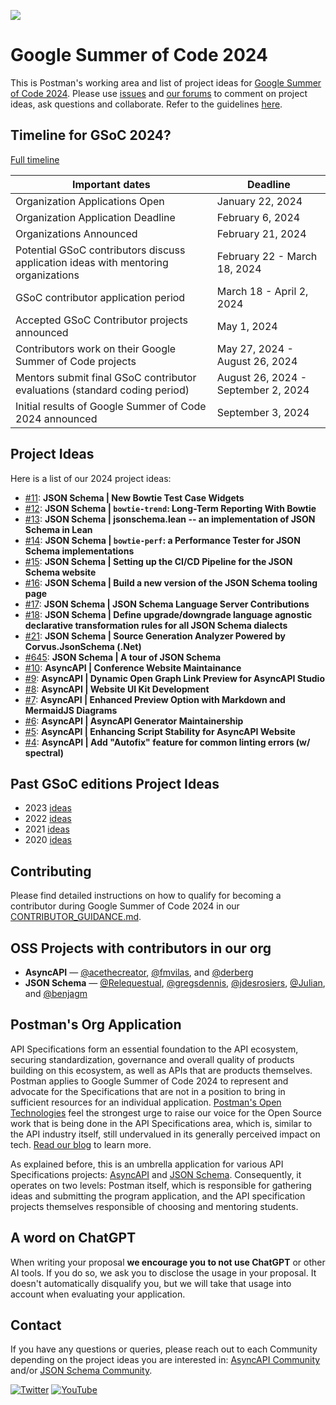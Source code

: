 ![](https://blog.postman.com/wp-content/uploads/2021/10/Google-Summer-of-Code-Postman-Blog-Projects.jpg)

# Google Summer of Code 2024
This is Postman's working area and list of project ideas for [Google Summer of Code 2024](https://summerofcode.withgoogle.com/). Please use [issues](#project-ideas) and [our forums](https://community.postman.com/c/open-technology/gsoc/42) to comment on project ideas, ask questions and collaborate. Refer to the guidelines [here](./CONTRIBUTOR_GUIDANCE.md).

## Timeline for GSoC 2024?
[Full timeline](https://developers.google.com/open-source/gsoc/timeline)

|Important dates | Deadline|
| ----- | ----- |
| Organization Applications Open | January 22, 2024|
| Organization Application Deadline | February 6, 2024 |
| Organizations Announced | February 21, 2024 |
| Potential GSoC contributors discuss application ideas with mentoring organizations | February 22 - March 18, 2024 |
| GSoC contributor application period | March 18 - April 2, 2024 |
| Accepted GSoC Contributor projects announced | May 1, 2024 |
| Contributors work on their Google Summer of Code projects | May 27, 2024 - August 26, 2024|
| Mentors submit final GSoC contributor evaluations (standard coding period) | August 26, 2024 - September 2, 2024|
| Initial results of Google Summer of Code 2024 announced | September 3, 2024 |

## Project Ideas
Here is a list of our 2024 project ideas:
- [#11](https://github.com/postman-open-technologies/gsoc-2024/issues/11): **JSON Schema | New Bowtie Test Case Widgets**
- [#12](https://github.com/postman-open-technologies/gsoc-2024/issues/12): **JSON Schema | `bowtie-trend`: Long-Term Reporting With Bowtie**
- [#13](https://github.com/postman-open-technologies/gsoc-2024/issues/13): **JSON Schema | jsonschema.lean -- an implementation of JSON Schema in Lean**
- [#14](https://github.com/postman-open-technologies/gsoc-2024/issues/14): **JSON Schema | `bowtie-perf`: a Performance Tester for JSON Schema implementations**
- [#15](https://github.com/postman-open-technologies/gsoc-2024/issues/15): **JSON Schema | Setting up the CI/CD Pipeline for the JSON Schema website**
- [#16](https://github.com/postman-open-technologies/gsoc-2024/issues/16): **JSON Schema | Build a new version of the JSON Schema tooling page**
- [#17](https://github.com/postman-open-technologies/gsoc-2024/issues/17): **JSON Schema | JSON Schema Language Server Contributions**
- [#18](https://github.com/postman-open-technologies/gsoc-2024/issues/18): **JSON Schema | Define upgrade/downgrade language agnostic declarative transformation rules for all JSON Schema dialects**
- [#21](https://github.com/postman-open-technologies/gsoc-2024/issues/21): **JSON Schema | Source Generation Analyzer Powered by Corvus.JsonSchema (.Net)**
- [#645](https://github.com/json-schema-org/community/issues/645): **JSON Schema | A tour of JSON Schema**
- [#10](https://github.com/postman-open-technologies/gsoc-2024/issues/24): **AsyncAPI | Conference Website Maintainance**
- [#9](https://github.com/postman-open-technologies/gsoc-2024/issues/9): **AsyncAPI | Dynamic Open Graph Link Preview for AsyncAPI Studio**
- [#8](https://github.com/postman-open-technologies/gsoc-2024/issues/8): **AsyncAPI | Website UI Kit Development**
- [#7](https://github.com/postman-open-technologies/gsoc-2024/issues/7): **AsyncAPI | Enhanced Preview Option with Markdown and MermaidJS Diagrams**
- [#6](https://github.com/postman-open-technologies/gsoc-2024/issues/25): **AsyncAPI | AsyncAPI Generator Maintainership**
- [#5](https://github.com/postman-open-technologies/gsoc-2024/issues/5): **AsyncAPI | Enhancing Script Stability for AsyncAPI Website**
- [#4](https://github.com/postman-open-technologies/gsoc-2024/issues/4): **AsyncAPI | Add "Autofix" feature for common linting errors (w/ spectral)**

## Past GSoC editions Project Ideas

- 2023 [ideas](https://github.com/postman-open-technologies/gsoc-2023)
- 2022 [ideas](https://github.com/postman-open-technologies/gsoc-2022)
- 2021 [ideas](https://github.com/postmanlabs/gsoc/blob/master/2021/Ideas.md)
- 2020 [ideas](https://github.com/postmanlabs/gsoc/blob/master/2020/IDEAS.md)

## Contributing
Please find detailed instructions on how to qualify for becoming a contributor during Google Summer of Code 2024 in our [CONTRIBUTOR_GUIDANCE.md](CONTRIBUTOR_GUIDANCE.md).

## OSS Projects with contributors in our org
- **AsyncAPI** — [@acethecreator](https://github.com/acethecreator), [@fmvilas](https://github.com/fmvilas), and [@derberg](https://github.com/derberg)
- **JSON Schema** — [@Relequestual](https://github.com/Relequestual), [@gregsdennis](https://github.com/gregsdennis), [@jdesrosiers](https://github.com/jdesrosiers), [@Julian](https://github.com/Julian), and [@benjagm](https://github.com/benjagm)

## Postman's Org Application

API Specifications form an essential foundation to the API ecosystem, securing standardization, governance and overall quality of products building on this ecosystem, as well as APIs that are products themselves. Postman applies to Google Summer of Code 2024 to represent and advocate for the Specifications that are not in a position to bring in sufficient resources for an individual application. [Postman's Open Technologies](https://blog.postman.com/announcing-postman-open-technologies/) feel the strongest urge to raise our voice for the Open Source work that is being done in the API Specifications area, which is, similar to the API industry itself, still undervalued in its generally perceived impact on tech. [Read our blog](https://blog.postman.com/join-postman-at-google-summer-of-code-2023/) to learn more.

As explained before, this is an umbrella application for various API Specifications projects: [AsyncAPI](https://github.com/asyncapi) and [JSON Schema](https://github.com/json-schema-org). Consequently, it operates on two levels: Postman itself, which is responsible for gathering ideas and submitting the program application, and the API specification projects themselves responsible of choosing and mentoring students.

## A word on ChatGPT

When writing your proposal **we encourage you to not use ChatGPT** or other AI tools. If you do so, we ask you to disclose the usage in your proposal. It doesn't automatically disqualify you, but we will take that usage into account when evaluating your application.

## Contact

If you have any questions or queries, please reach out to each Community depending on the project ideas you are interested in: [AsyncAPI Community](https://github.com/asyncapi) and/or [JSON Schema Community](https://github.com/json-schema-org).

[![Twitter](https://img.shields.io/badge/Twitter-%40getpostman-orange?logo=twitter&logoColor=white)](https://twitter.com/getpostman) [![YouTube](https://img.shields.io/badge/YouTube-%40postman-orange?logo=youtube)](https://www.youtube.com/c/postman)
